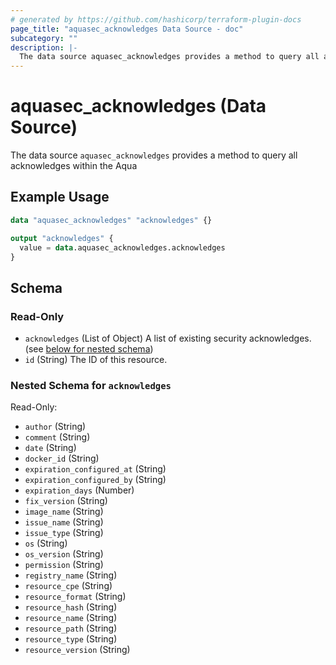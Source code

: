 ```yaml
---
# generated by https://github.com/hashicorp/terraform-plugin-docs
page_title: "aquasec_acknowledges Data Source - doc"
subcategory: ""
description: |-
  The data source aquasec_acknowledges provides a method to query all acknowledges within the Aqua
---
```


# aquasec_acknowledges (Data Source)

The data source `aquasec_acknowledges` provides a method to query all acknowledges within the Aqua

## Example Usage

```terraform
data "aquasec_acknowledges" "acknowledges" {}

output "acknowledges" {
  value = data.aquasec_acknowledges.acknowledges
}
```

<!-- schema generated by tfplugindocs -->
## Schema

### Read-Only

- `acknowledges` (List of Object) A list of existing security acknowledges. (see [below for nested schema](#nestedatt--acknowledges))
- `id` (String) The ID of this resource.

<a id="nestedatt--acknowledges"></a>
### Nested Schema for `acknowledges`

Read-Only:

- `author` (String)
- `comment` (String)
- `date` (String)
- `docker_id` (String)
- `expiration_configured_at` (String)
- `expiration_configured_by` (String)
- `expiration_days` (Number)
- `fix_version` (String)
- `image_name` (String)
- `issue_name` (String)
- `issue_type` (String)
- `os` (String)
- `os_version` (String)
- `permission` (String)
- `registry_name` (String)
- `resource_cpe` (String)
- `resource_format` (String)
- `resource_hash` (String)
- `resource_name` (String)
- `resource_path` (String)
- `resource_type` (String)
- `resource_version` (String)


